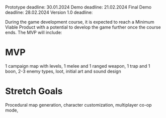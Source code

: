 Prototype deadline: 30.01.2024
Demo deadline: 21.02.2024
Final Demo deadline: 28.02.2024
Version 1.0 deadline:

During the game development course, it is expected to reach a Minimum Viable Product with a potential to develop the game further once the course ends. The MVP will include:

# MVP

1 campaign map with levels, 1 melee and 1 ranged weapon, 1 trap and 1 boon, 2-3 enemy types, loot, initial art and sound design

# Stretch Goals

Procedural map generation, character customization, multiplayer co-op mode, 